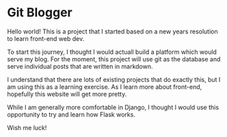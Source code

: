 # Git Blogger

Hello world! This is a project that I started based on a new years resolution to learn front-end web dev.

To start this journey, I thought I would actuall build a platform which would serve my blog. For the moment, this project will use git as the database and serve individual posts that are written in markdown. 

I understand that there are lots of existing projects that do exactly this, but I am using this as a learning exercise. As I learn more about front-end, hopefully this website will get more pretty.

While I am generally more comfortable in Django, I thought I would use this opportunity to try and learn how Flask works.

Wish me luck!
